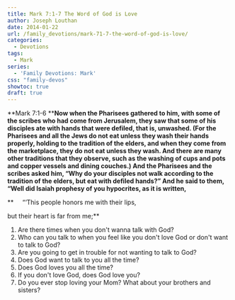 ```yaml
---
title: Mark 7:1-7 The Word of God is Love
author: Joseph Louthan
date: 2014-01-22
url: /family_devotions/mark-71-7-the-word-of-god-is-love/
categories:
  - Devotions
tags:
  - Mark
series:
  - 'Family Devotions: Mark'
css: "family-devos"
showtoc: true
draft: true
---
```

**Mark 7:1-6 ****Now when the Pharisees gathered to him, with some of the scribes who had come from Jerusalem, they saw that some of his disciples ate with hands that were defiled, that is, unwashed. (For the Pharisees and all the Jews do not eat unless they wash their hands properly, holding to the tradition of the elders, and when they come from the marketplace, they do not eat unless they wash. And there are many other traditions that they observe, such as the washing of cups and pots and copper vessels and dining couches.) And the Pharisees and the scribes asked him, “Why do your disciples not walk according to the tradition of the elders, but eat with defiled hands?” And he said to them, “Well did Isaiah prophesy of you hypocrites, as it is written,**
  
 **     “‘This people honors me with their lips,
  
but their heart is far from me;**

  1. Are there times when you don't wanna talk with God?
  2. Who can you talk to when you feel like you don't love God or don't want to talk to God?
  3. Are you going to get in trouble for not wanting to talk to God?
  4. Does God want to talk to you all the time?
  5. Does God loves you all the time?
  6. If you don't love God, does God love you?
  7. Do you ever stop loving your Mom? What about your brothers and sisters?

 [1]: https://i0.wp.com/theologic.us/wp-content/uploads/2014/01/pharisees2.jpg